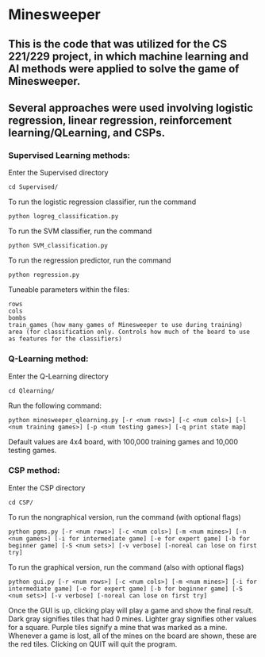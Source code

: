 # Minesweeper 

## This is the code that was utilized for the CS 221/229 project, in which machine learning and AI methods were applied to solve the game of Minesweeper.
## Several approaches were used involving logistic regression, linear regression, reinforcement learning/QLearning, and CSPs.

### Supervised Learning methods:
Enter the Supervised directory
	
	cd Supervised/

To run the logistic regression classifier, run the command

	python logreg_classification.py

To run the SVM  classifier, run the command

	python SVM_classification.py

To run the regression predictor, run the command

	python regression.py

Tuneable parameters within the files: 

	rows
	cols
	bombs
	train_games (how many games of Minesweeper to use during training)
	area (for classification only. Controls how much of the board to use as features for the classifiers)

### Q-Learning method:
Enter the Q-Learning directory

	cd Qlearning/

Run the following command:

	python minesweeper_qlearning.py [-r <num rows>] [-c <num cols>] [-l <num training games>] [-p <num testing games>] [-q print state map]

Default values are 4x4 board, with 100,000 training games and 10,000 testing games.

### CSP method:
Enter the CSP directory
	
	cd CSP/

To run the nongraphical version, run the command (with optional flags)
	
	python pgms.py [-r <num rows>] [-c <num cols>] [-m <num mines>] [-n <num games>] [-i for intermediate game] [-e for expert game] [-b for beginner game] [-S <num sets>] [-v verbose] [-noreal can lose on first try]

To run the graphical version, run the command (also with optional flags)
	
	python gui.py [-r <num rows>] [-c <num cols>] [-m <num mines>] [-i for intermediate game] [-e for expert game] [-b for beginner game] [-S <num sets>] [-v verbose] [-noreal can lose on first try]

Once the GUI is up, clicking play will play a game and show the final result. Dark gray signifies tiles that had 0 mines. Lighter gray signifies other values for a square. Purple tiles signify a mine that was marked as a mine. Whenever a game is lost, all of the mines on the board are shown, these are the red tiles. Clicking on QUIT will quit the program.